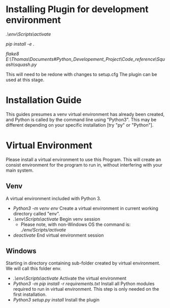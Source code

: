 # Installing Plugin for development environment
*.\env\Scripts\activate*  

*pip install -e .*  

*flake8 E:\Thomas\Documents\#Python_Developement_Project\Code_reference\Squash\squash.py*

This will need to be redone with changes to setup.cfg
The plugin can be used at this stage.

# Installation Guide
This guides presumes a venv virtual environment has already been created, and Python is called by the command line using "Python3". This may be different depending on your specific installation [try "py" or "Python"].

# Virtual Environment
Please install a virtual environment to use this Program. This will create an consist environment for the program to run in, without interfering with your main system.

## Venv
A virtual environment included with Python 3.

* *Python3 -m venv env* Create a virtual environment in current working directory called "env".
* *.\env\Scripts\activate* Begin venv session
  * Please note, with non-Windows OS the command is: *./env/Scripts/activate*
* *deactivate* End virtual environment session


## Windows
Starting in directory containing sub-folder created by virtual environment. We will call this folder env.  

* *.\env\Scripts\activate* Activate the virtual environment
* *Python3 -m pip install -r requirements.txt* Install all Python modules required to run in virtual environment. This step is only needed on the first installation.
* *Python3 setup.py install* Install the plugin
